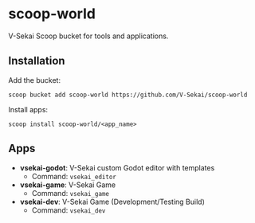 # scoop-world

V-Sekai Scoop bucket for tools and applications.

## Installation

Add the bucket:

```
scoop bucket add scoop-world https://github.com/V-Sekai/scoop-world
```

Install apps:

```
scoop install scoop-world/<app_name>
```

## Apps

- **vsekai-godot**: V-Sekai custom Godot editor with templates
  - Command: `vsekai_editor`
- **vsekai-game**: V-Sekai Game
  - Command: `vsekai_game`
- **vsekai-dev**: V-Sekai Game (Development/Testing Build)
  - Command: `vsekai_dev`
